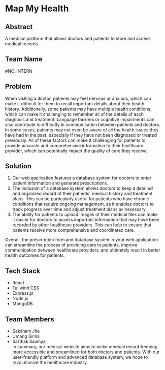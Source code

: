 # Map My Health

## Abstract

A medical platform that allows doctors and patients to store and access medical records.


## Team Name

#NO_INTERN


## Problem

When visiting a doctor, patients may feel nervous or anxious, which can make it difficult for them to recall important details about their health history. Additionally, some patients may have multiple health conditions, which can make it challenging to remember all of the details of each diagnosis and treatment. Language barriers or cognitive impairments can also contribute to difficulty in communication between patients and doctors. In some cases, patients may not even be aware of all the health issues they have had in the past, especially if they have not been diagnosed or treated previously. All of these factors can make it challenging for patients to provide accurate and comprehensive information to their healthcare provider, which can potentially impact the quality of care they receive.


## Solution

1. Our web application features a database system for doctors to enter patient information and generate prescriptions.
2. The inclusion of a database system allows doctors to keep a detailed and organized record of their patients' medical history and treatment plans. This can be particularly useful for patients who have chronic conditions that require ongoing management, as it enables doctors to track progress over time and adjust treatment plans as necessary.
3. The ability for patients to upload images of their medical files can make it easier for doctors to access important information that may have been recorded by other healthcare providers. This can help to ensure that patients receive more comprehensive and coordinated care.

Overall, the prescription form and database system in your web application can streamline the process of providing care to patients, improve communication between healthcare providers, and ultimately result in better health outcomes for patients.


## Tech Stack

- React
- Tailwind CSS
- Express.js
- Node.js
- MongoDB


## Team Members

- Saksham Jha
- Umang Sinha
- Sarthak Saumya
  <br>
  In summary, our medical website aims to make medical record-keeping more accessible and streamlined for both doctors and patients. With our user-friendly platform and advanced database system, we hope to revolutionize the healthcare industry.

